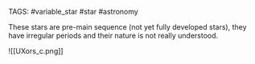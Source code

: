 TAGS: #variable_star #star #astronomy 

These stars are pre-main sequence (not yet fully developed stars), they have irregular periods and their nature is not really understood. 

![[UXors_c.png]]
